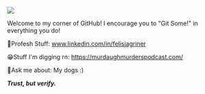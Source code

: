 

<!--
**felisiag/felisiag** is a ✨ _special_ ✨ repository because its `README.md` (this file) appears on your GitHub profile.

Here are some ideas to get you started:

- 🔭 I’m currently working on ...
- 🌱 I’m currently learning ...
- 👯 I’m looking to collaborate on ...
- 🤔 I’m looking for help with ...
- 💬 Ask me about ...
- 📫 How to reach me: ...
- 😄 Pronouns: ...
- ⚡ Fun fact: ...
-->
 
![](https://media.giphy.com/media/LndF7W1Io8RGVqZcZF/giphy.gif)

Welcome to my corner of GitHub! I encourage you to "Git Some!"  in everything you do! 

:briefcase:Profesh Stuff: www.linkedin.com/in/felisiagriner

:grin:Stuff I'm digging rn: https://murdaughmurderspodcast.com/

:speech_balloon:Ask me about: My dogs :)

***Trust, but verify.***

 

